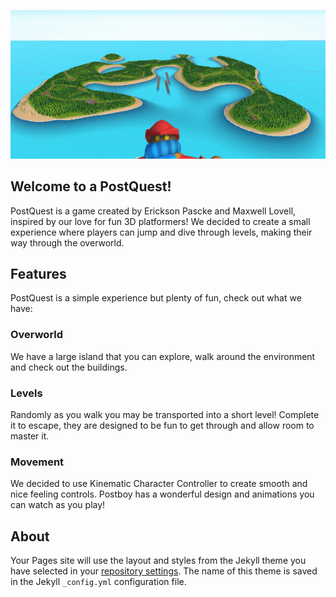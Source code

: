 ![Image of Overworld](island.png)
## Welcome to a PostQuest!

PostQuest is a game created by Erickson Pascke and Maxwell Lovell, inspired by our love for fun 3D platformers!
We decided to create a small experience where players can jump and dive through levels, making their way through the overworld.

## Features

PostQuest is a simple experience but plenty of fun, check out what we have:

### Overworld
We have a large island that you can explore, walk around the environment and check out the buildings.
### Levels
Randomly as you walk you may be transported into a short level! Complete it to escape, they are designed to be fun to get through and allow room to master it.
### Movement
We decided to use Kinematic Character Controller to create smooth and nice feeling controls. Postboy has a wonderful design and animations you can watch as you play!

## About

Your Pages site will use the layout and styles from the Jekyll theme you have selected in your [repository settings](https://github.com/maxlov/PostQuest/settings/pages). The name of this theme is saved in the Jekyll `_config.yml` configuration file.

